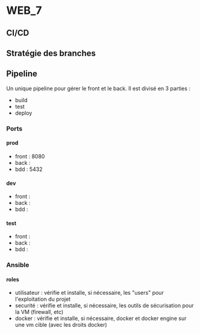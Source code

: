 # WEB_7


## CI/CD 

## Stratégie des branches 


## Pipeline
Un unique pipeline pour gérer le front et le back. Il est divisé en 3 parties : 
- build 
- test 
- deploy 

### Ports 

#### prod 
- front : 8080  
- back : 
- bdd : 5432

#### dev 
- front : 
- back : 
- bdd : 
  
#### test 
- front : 
- back : 
- bdd : 

### Ansible 
#### roles 
- utilisateur : vérifie et installe, si nécessaire, les "users" pour l'exploitation du projet
- securité : vérifie et installe, si nécessaire, les outils de sécurisation pour la VM (firewall, etc)
- docker : vérifie et installe, si nécessaire, docker et docker engine sur une vm cible (avec les droits docker)